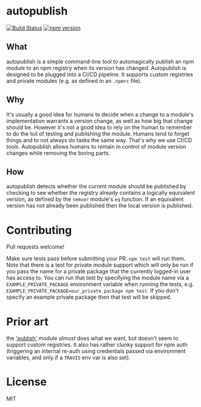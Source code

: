 # autopublish

[![Build Status](https://snap-ci.com/meetearnest/autopublish/branch/master/build_image)](https://snap-ci.com/meetearnest/autopublish/branch/master)
[![npm version](https://badge.fury.io/js/autopublish.svg)](https://badge.fury.io/js/autopublish)

## What
autopublish is a simple command-line tool to automagically publish an npm module to an npm registry when its version has changed. Autopublish is designed to be plugged into a CI/CD pipeline. It supports custom registries and private modules (e.g. as defined in an `.npmrc` file).

## Why
It's usually a good idea for humans to decide when a change to a module's implementation warrants a version change, as well as how big that change should be. However it's not a good idea to rely on the human to remember to do the toil of testing and publishing the module. Humans tend to forget things and to not always do tasks the same way. That's why we use CI/CD tools. Autopublish allows humans to remain in control of module version changes while removing the boring parts.

## How
autopublish detects whether the current module should be published by checking to see whether the registry already contains a logically equivalent version, as defined by the `semver` module's `eq` function. If an equivalent version has not already been published then the local version is published.

# Contributing
Pull requests welcome!

Make sure tests pass before submitting your PR. `npm test` will run them. Note that there is a test for private module support which will only be run if you pass the name for a private package that the currently logged-in user has access to. You can run that test by specifying the module name via a `EXAMPLE_PRIVATE_PACKAGE` environment variable when running the tests, e.g. `EXAMPLE_PRIVATE_PACKAGE=our_private_package npm test`. If you don't specify an example private package then that test will be skipped.

# Prior art
the ['publish'](https://www.npmjs.com/package/publish) module *almost* does what we want, but doesn't seem to support custom registries. It also has rather clunky support for npm auth (triggering an internal re-auth using credentials passed via environment variables, and only if a `TRAVIS` env var is also set).

# License
MIT
